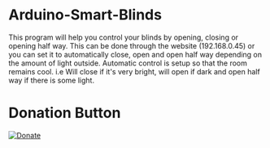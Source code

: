 # Arduino-Smart-Blinds


This program will help you control your blinds by opening, closing or opening half way.
               This can be done through the website (192.168.0.45) or you can set it to automatically close, open and open half way depending on the amount of light outside.
               Automatic control is setup so that the room remains cool. i.e Will close if it's very bright, will open if dark and open half way if there is some light.

# Donation Button 

[![Donate](https://img.shields.io/badge/Donate-PayPal-green.svg)](https://www.paypal.me/sidbmw/1)
